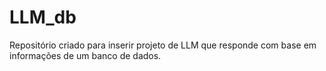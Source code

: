 # LLM_db
Repositório criado para inserir projeto de LLM que responde com base em informações de um banco de dados.
